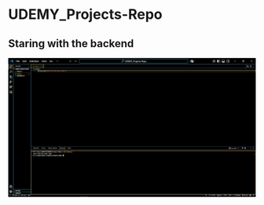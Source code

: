 # UDEMY_Projects-Repo

## Staring with the backend 
![Page Screenshot](/Images/Screenshot%20(156).png)
